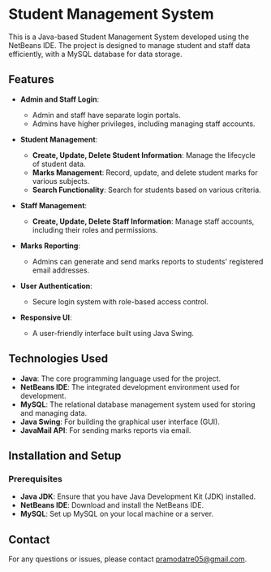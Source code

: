 # Student Management System

This is a Java-based Student Management System developed using the NetBeans IDE. The project is designed to manage student and staff data efficiently, with a MySQL database for data storage.

## Features

- **Admin and Staff Login**: 
  - Admin and staff have separate login portals.
  - Admins have higher privileges, including managing staff accounts.

- **Student Management**:
  - **Create, Update, Delete Student Information**: Manage the lifecycle of student data.
  - **Marks Management**: Record, update, and delete student marks for various subjects.
  - **Search Functionality**: Search for students based on various criteria.

- **Staff Management**:
  - **Create, Update, Delete Staff Information**: Manage staff accounts, including their roles and permissions.

- **Marks Reporting**:
  - Admins can generate and send marks reports to students' registered email addresses.

- **User Authentication**:
  - Secure login system with role-based access control.

- **Responsive UI**:
  - A user-friendly interface built using Java Swing.

## Technologies Used

- **Java**: The core programming language used for the project.
- **NetBeans IDE**: The integrated development environment used for development.
- **MySQL**: The relational database management system used for storing and managing data.
- **Java Swing**: For building the graphical user interface (GUI).
- **JavaMail API**: For sending marks reports via email.

## Installation and Setup

### Prerequisites

- **Java JDK**: Ensure that you have Java Development Kit (JDK) installed.
- **NetBeans IDE**: Download and install the NetBeans IDE.
- **MySQL**: Set up MySQL on your local machine or a server.



## Contact

For any questions or issues, please contact [pramodatre05@gmail.com](mailto:your-pramodatre05@gmail.com).
